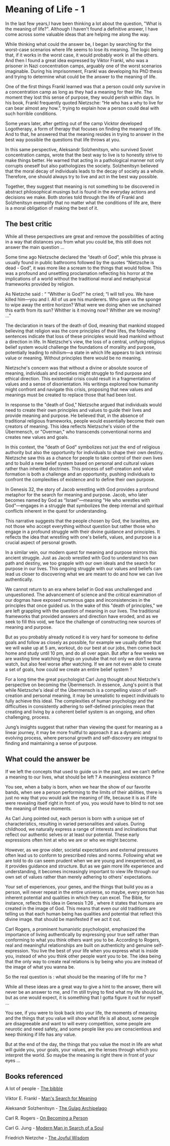 # Meaning of Life - 1

In the last few years,I have been thinking a lot about the question, "What is the meaning of life?". Although I haven't found a definitive answer, I have come across some valuable ideas that are helping me along the way.


While thinking what could the answer be, I began by searching for the worst-case scenarios where life seems to lose its meaning. The logic being that, if it works in the worst case, it would probably work in all the others. And then I found a great idea expressed by Viktor Frankl, who was a prisoner in Nazi concentration camps, arguably one of the worst scenarios imaginable. During his imprisonment, Frankl was developing his PhD thesis and trying to determine what could be the answer to the meaning of life.

One of the first things Frankl learned was that a person could only survive in a concentration camp as long as they had a meaning for their life. The moment they lost this sense of purpose, they would perish within days. In his book, Frankl frequently quoted Nietzsche: “He who has a why to live for can bear almost any how.”, trying to explain how a person could deal with such horrible conditions. 

Some years later, after getting out of the camp Vicktor developed Logotherapy,  a form of therapy that focuses on finding the meaning of life. And to that, he answered that the meaning resides in trying to answer in the best way possible the questions that life throws at you. 

In this same perspective, Aleksandr Solzhenitsyn, who survived Soviet concentration camps, wrote that the best way to live is to honestly strive to make things better. He warned that acting in a pathological manner not only corrupts oneself but also pathologizes the society. Solzhenitsyn believed that the moral decay of individuals leads to the decay of society as a whole. Therefore, one should always try to live and act in the best way possible. 

Together, they suggest that meaning is not something to be discovered in abstract philosophical musings but is found in the everyday actions and decisions we make. Both stories told through the life of  Frankl and Solzhenitsyn exemplify that no matter what the conditions of life are, there is a moral obligation of making the best of it. 

## The best critic 


While all these perspectives are great and remove the possibilities of acting in a way that distances you from what you could be, this still does not answer the main question … 

Some time ago Nietzsche declared the “death of God”, while this phrase is usually found in public bathrooms followed by the quotes “Nietzsche is dead - God”, it was more like a scream to the things that would follow. This was a profound and unsettling proclamation reflecting his horror at the implications of a world without the traditional moral and metaphysical frameworks provided by religion.

As Nietzche said : “ “Whither is God?” he cried; “I will tell you. We have killed him—you and I. All of us are his murderers. Who gave us the sponge to wipe away the entire horizon? What were we doing when we unchained this earth from its sun? Whither is it moving now? Whither are we moving? …” 

The declaration in tears of the death of God, meaning that mankind stopped believing that religion was the core principles of their lifes, the following sentences indicate that loss of these principles would lead mankind without a direction in life. In Nietzsche's view, the loss of a central, unifying religious belief system would challenge the foundations of morality and purpose, potentially leading to nihilism—a state in which life appears to lack intrinsic value or meaning. Without principles there would be no meaning. 

Nietzsche's concern was that without a divine or absolute source of meaning, individuals and societies might struggle to find purpose and ethical direction. This existential crisis could result in a fragmentation of values and a sense of disorientation. His writings explored how humanity might confront and navigate this crisis, proposing that new values and meanings must be created to replace those that had been lost.

In response to the "death of God," Nietzsche argued that individuals would need to create their own principles and values to guide their lives and provide meaning and purpose. He believed that, in the absence of traditional religious frameworks, people would essentially become their own creators of meaning. This idea reflects Nietzsche's vision of the Übermensch, or "Overman," who transcends conventional norms and creates new values and goals.

In this context, the "death of God" symbolizes not just the end of religious authority but also the opportunity for individuals to shape their own destiny. Nietzsche saw this as a chance for people to take control of their own lives and to build a new belief system based on personal and cultural values rather than inherited doctrines. This process of self-creation and value formation is both a challenge and an opportunity, pushing individuals to confront the complexities of existence and to define their own purpose.

In Genesis 32, the story of Jacob wrestling with God provides a profound metaphor for the search for meaning and purpose. Jacob, who later becomes named by God as “Israel”—meaning "He who wrestles with God"—engages in a struggle that symbolizes the deep internal and spiritual conflicts inherent in the quest for understanding.

This narrative suggests that the people chosen by God, the Israelites, are not those who accept everything without question but rather those who engage in a profound struggle with their divine guidance and principles. It reflects the idea that wrestling with one's beliefs, values, and purpose is a crucial aspect of personal growth.

In a similar vein, our modern quest for meaning and purpose mirrors this ancient struggle. Just as Jacob wrestled with God to understand his own path and destiny, we too grapple with our own ideals and the search for purpose in our lives. This ongoing struggle with our values and beliefs can lead us closer to discovering what we are meant to do and how we can live authentically.

We cannot return to an era where belief in God was unchallenged and unquestioned. The advancement of science and the critical examination of our dogmas have exposed numerous gaps and inconsistencies in the principles that once guided us. In the wake of this "death of principles," we are left grappling with the question of meaning in our lives. The traditional frameworks that provided answers and direction have eroded, and as we seek to fill this void, we face the challenge of constructing new sources of meaning and purpose.

But as you probably already noticed it is very hard for someone to define goals and follow as closely as possible, for example we usually define that we will wake up at 5 am, workout, do our best at our jobs, then come back home and study until 10 pm, and do all over again. But after a few weeks we are wasting time watching things on youtube that not only we don’t wanna watch, but also feel worse after watching. If we are not even able to create a set of goals, how could we create an entire belief system ? 

For a long time the great psychologist Carl Jung thought about Nietzche's perspective on becoming the Übermensch. In essence, Jung's point is that while Nietzsche's ideal of the Übermensch is a compelling vision of self-creation and personal meaning, it may be unrealistic to expect individuals to fully achieve this ideal. The complexities of human psychology and the difficulties in consistently adhering to self-defined principles mean that creating and living by a coherent belief system is an ongoing, and often challenging, process.

Jung’s insights suggest that rather than viewing the quest for meaning as a linear journey, it may be more fruitful to approach it as a dynamic and evolving process, where personal growth and self-discovery are integral to finding and maintaining a sense of purpose.

## What could the answer be

If we left the concepts that used to guide us in the past, and we can’t define a meaning to our lives, what should be left ? A meaningless existence ?

You see, when a baby is born, when we hear the show of our favorite bands, when see a person performing to the limits of their abilities, there is just no way that you would ask the meaning of life, because it is as if life were revealing itself right in front of you, you would have to blind to not see the meaning of these moments. 

As Carl Jung pointed out, each person is born with a unique set of characteristics, resulting in varied personalities and values. During childhood, we naturally express a range of interests and inclinations that reflect our authentic selves or at least our potential. These early expressions often hint at who we are or who we might become. 

However, as we grow older, societal expectations and external pressures often lead us to conform to prescribed roles and norms. Following what we are told to do can seem prudent when we are young and inexperienced, as it provides guidance and structure. But as we gain more life experience and understanding, it becomes increasingly important to view life through our own set of values rather than merely adhering to others' expectations.

Your set of experiences, your genes, and the things that build you as a person, will never repeat in the entire universe, so maybe, every person has inherent potential and qualities in which they can excel. The Bible, for instance, reflects this idea in Genesis 1:26 , where it states that humans are created in the image of God. This means that even our old traditions are telling us that each human being has qualities and potential that reflect this divine image. that should be manifested if we act it out. 

Carl Rogers, a prominent humanistic psychologist, emphasized the importance of living authentically by expressing your true self rather than conforming to what you think others want you to be. According to Rogers, real and meaningful relationships are built on authenticity and genuine self-expression. You live the best of your life when you express what is inside you, instead of who you think other people want you to be. The idea being that the only way to create real relations is by being who you are instead of the image of what you wanna be.

So the real question is : what should be the meaning of life for me ?

While all these ideas are a great way to give a hint to the answer, there will never be an answer to me, and I'm still trying to find what my life should be, but as one would expect, it is something that I gotta figure it out for myself … 

You see, if you were to look back into your life, the moments of meaning and the things that you value will show what life is all about, some people are disagreeable and want to will every competition, some people are neurotic and need safety, and some people like you are conscientious and keep thinking if life has any value.

But at the end of the day, the things that you value the most in life are what will guide you, your goals, your values, are the lenses through which you interpret the world. So maybe the meaning is right there in front of your eyes … 


## Books referenced

A lot of people - [The bibble](https://www.amazon.com/Bible-Large-Hardcover-Letter-Comfort/dp/0718096797/ref=sr_1_1?crid=32OGQWYJ6B2JB&dib=eyJ2IjoiMSJ9.3iv2QvhoxxeowZfEmESmffaFKqEd8U9ePHGCrErW1wl_qIVc1PYGIEqKBP6CaB973-xo9dpHx4jOSVZq9OtbaH7ARTfJAVj0SQXfjO9xrWJUzSMTI9jyKyrXOHv5iVHRNoesAMifhPdvzsFYTnHM9UbBkl7JVVKzJiwhgEyLkPBkL4zEX_0ytJGcGjVkZGDGVW_7mB1wxDDQiSLKYRw6HSiA5ezewEDG7QHfyTlooIU.VWwBRi8ixwMxo82XggEHoOnhZiChnSFtLnProz9vVb4&dib_tag=se&keywords=the+bible&qid=1722795003&sprefix=the+bibl%2Caps%2C228&sr=8-1)

Viktor E. Frankl - [Man's Search for Meaning](https://www.amazon.com/Mans-Search-Meaning-Viktor-Frankl/dp/0807014273/ref=sr_1_1?crid=1OQ3207M6T9XK&dib=eyJ2IjoiMSJ9.phUc2adLzv8edJKcJfYGiYmYQA_wfSFAPr6oNqdjFnbKjiy95ci0EjAEVKg9W5EEPkTHbzwKgLztT5alHAh_FN3vnRn8FNKfsKzO7r3r-tJEb4hXwpEZqxOqvuoZfjeJSQgdtwvD6L8J9qhsAsQygySEAEszTc0Ww_rjYVcnaqCS0rf_uUGpp1KOdyZvv5hp.dA2QKgM43L83G33VbnMMv23rCaAue9Qe3w2ozc-v0Pg&dib_tag=se&keywords=victor+franklin+man+search+for+meaning&qid=1722795094&sprefix=victor+frank%2Caps%2C225&sr=8-1)

Aleksandr Solzhenitsyn - [The Gulag Archipelago](https://www.amazon.com/Gulag-Archipelago-Experiment-Literary-Investigation-ebook/dp/B08CXVFWZZ/ref=tmm_kin_swatch_0?_encoding=UTF8&dib_tag=se&dib=eyJ2IjoiMSJ9.cJmcM2QTAOZ4y2Af94IsvG1g21JdPimPloFlUOLOmk04KTR1gCLPW9bO_6YkmWizI9d6UcRxBM_3vVwrN73AAOxFagXqOa8RpA-qbnbbZddk2waYO-H11w5cwt8BSv_JMmOPpx568PFAY15TQ0RYbrg7Gc4FLtlEmrmxBsP_EtVTlflRd4Q32ZsNOo35yspERvUZUV4N37LwXCDwQzXs5c8HXspKbom1gO5VaMdhESA.Q8TCqqs63Ny3wb0A75P5WsgZRDvHnbngheJmV8ecqjs&qid=1722794932&sr=8-1)


Carl R. Rogers - [On Becoming a Person](https://www.amazon.com.br/Becoming-Person-Carl-Rogers/dp/1845290577/ref=sr_1_1?__mk_pt_BR=%C3%85M%C3%85%C5%BD%C3%95%C3%91&crid=17P9GLK0EAEWO&dib=eyJ2IjoiMSJ9.GhfcZBdETNTMW-41pvZtsTf-Xgv9cx-wk4Gg2Tx_2wR5D8fun30cICHtq6EgFa21VJf15WCfTZluuVy_ioi_vy2GJOETo7c_iyBtaoalzm-pDaWhmhsnu9iDxnNYEuAzFkHX28FJ7gNLRYjeenQutlXLXFpJGF1fMZo0yJDAaMArX3bAsT5_ftps_gFuoBwmNUuNsVnGZl_MGJZoS_c9Bh8fnNmMSMFnPXg4JbOjLYj2NcTb10WKIS2sDGI7bbJXv7hhf32NApUF9s5LE0ewQrkB_syy9zJ6tdKMAFuuDiw.RVJGfJurbxjtubY4EF45txAkUYNnlmmygLRkPaQKfaM&dib_tag=se&keywords=Becoming+a+person+Rogers&qid=1722794838&sprefix=becoming+a+person+roger%2Caps%2C239&sr=8-1&ufe=app_do%3Aamzn1.fos.a492fd4a-f54d-4e8d-8c31-35e0a04ce61e)


Carl G. Jung - [Modern Man in Search of a Soul](https://www.amazon.com.br/Modern-Man-Search-Soul-English-ebook/dp/B0CTHQBQ9G/ref=tmm_kin_swatch_0?_encoding=UTF8&dib_tag=se&dib=eyJ2IjoiMSJ9.PaA2ESjUFEX0kLaOdxEHsGMhwNOWsyKSDhys6l6fbmhL8rYSmPypG1Si7H5JlLpdNHJwMHSQq1udr3x252FBuf4CdXmGICH_JQTme7-4dxEfVf1qEitG8-F4Iw1c0ttROLH3Pi28AnJcdxq_5vQliCBCA8kSoy9Ooii3fSLeAKv45bDsC1_Fjdd0MGoW2fAD.j0gk2aPCafpTofG4l2LP5t4sBwYSdvdw5oAqTQak4l4&qid=1722794797&sr=8-1)


Friedrich Nietzche - [The Joyful Wisdom](https://www.amazon.com.br/Joyful-Wisdom-English-Friedrich-Nietzsche-ebook/dp/B01L2KTY76/ref=sr_1_2?__mk_pt_BR=%C3%85M%C3%85%C5%BD%C3%95%C3%91&crid=GWFZC32Z9BZ4&dib=eyJ2IjoiMSJ9.pFKmBWNc9iAnsffA_jpwSXEGnGnd7Z0RuZPEPlnkeqk5hbG3U5p_IVl_J3aKERrZQpukwd3V_w6gZvpiGMBS7FYKIfY63sAT2JzGw_D_lTwJV937d5A26qf_skHQuX81IHjx_m8nsDWe8Gtxkt54uSrJL4t1nsjytrTr7CHvogNmH7hHXY2d0q2I3E8-s4P9lwbdc3UEowuqBRoNTMxttRZfMGTALTIVAi5HVkRT-hAcL2nkudp_W1K2ssqB0th0WfRWN5F9esY88Sg95nYzQxRtQfRJMrBpguZcS6p0_aM.OE7D4t_a7hUly82OdL-elDKinc4DQe0UcQtzTcnw6jk&dib_tag=se&keywords=joyful+wisdom&qid=1722794747&sprefix=joyful+wisdom%2Caps%2C249&sr=8-2)
